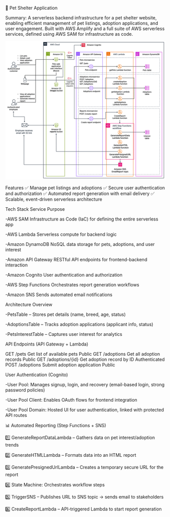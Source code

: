 🐾 Pet Shelter Application

Summary: A serverless backend infrastructure for a pet shelter website, enabling efficient management of pet listings, adoption applications, and user engagement. Built with AWS Amplify and a full suite of AWS serverless services, defined using AWS SAM for infrastructure as code.


![architecture](arch-diagram-week-6.png)

Features
✅ Manage pet listings and adoptions
✅ Secure user authentication and authorization
✅ Automated report generation with email delivery
✅ Scalable, event-driven serverless architecture



Tech Stack Service	Purpose

-AWS SAM	Infrastructure as Code (IaC) for defining the entire serverless app

-AWS Lambda	Serverless compute for backend logic

-Amazon DynamoDB	NoSQL data storage for pets, adoptions, and user interest

-Amazon API Gateway	RESTful API endpoints for frontend-backend interaction

-Amazon Cognito	User authentication and authorization

-AWS Step Functions	Orchestrates report generation workflows

-Amazon SNS	Sends automated email notifications



Architecture Overview


-PetsTable – Stores pet details (name, breed, age, status)

-AdoptionsTable – Tracks adoption applications (applicant info, status)

-PetsInterestTable – Captures user interest for analytics



API Endpoints (API Gateway + Lambda)


GET	/pets	Get list of available pets	Public
GET	/adoptions	Get all adoption records	Public
GET	/adoptions/{id}	Get adoption record by ID	Authenticated
POST	/adoptions	Submit adoption application	Public




User Authentication (Cognito)

-User Pool: Manages signup, login, and recovery (email-based login, strong password policies)

-User Pool Client: Enables OAuth flows for frontend integration

-User Pool Domain: Hosted UI for user authentication, linked with protected API routes





📊 Automated Reporting (Step Functions + SNS)

1️⃣ GenerateReportDataLambda – Gathers data on pet interest/adoption trends

2️⃣ GenerateHTMLLambda – Formats data into an HTML report

3️⃣ GeneratePresignedUrlLambda – Creates a temporary secure URL for the report

4️⃣ State Machine: Orchestrates workflow steps

5️⃣ TriggerSNS – Publishes URL to SNS topic → sends email to stakeholders

6️⃣ CreateReportLambda – API-triggered Lambda to start report generation

